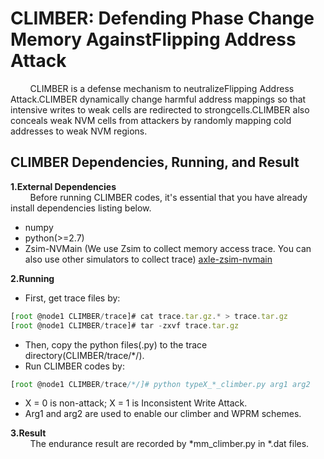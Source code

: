 # CLIMBER: Defending Phase Change Memory AgainstFlipping Address Attack


&#160; &#160; &#160; &#160; CLIMBER is a defense mechanism to neutralizeFlipping Address Attack.CLIMBER dynamically change harmful address mappings so that intensive writes to weak cells are redirected to strongcells.CLIMBER also conceals weak NVM cells from attackers by randomly mapping cold addresses to weak NVM regions.

CLIMBER Dependencies, Running, and Result
------------
**1.External Dependencies**  
&#160; &#160; &#160; &#160; Before running CLIMBER codes, it's essential that you have already install dependencies listing below.
* numpy
* python(>=2.7)
* Zsim-NVMain (We use Zsim to collect memory access trace. You can also use other simulators to collect trace) [axle-zsim-nvmain](https://github.com/AXLEproject/axle-zsim-nvmain)

**2.Running**

* First, get trace files by:
```javascript
[root @node1 CLIMBER/trace]# cat trace.tar.gz.* > trace.tar.gz
[root @node1 CLIMBER/trace]# tar -zxvf trace.tar.gz
```
* Then, copy the python files(.py) to the trace directory(CLIMBER/trace/\*/).
* Run CLIMBER codes by:
```javascript
[root @node1 CLIMBER/trace/*/]# python typeX_*_climber.py arg1 arg2
```
* X = 0 is non-attack; X = 1 is Inconsistent Write Attack.
* Arg1 and arg2 are used to enable our climber and WPRM schemes.

**3.Result**  
&#160; &#160; &#160; &#160; The endurance result are recorded by \*mm_climber.py in \*.dat files.


